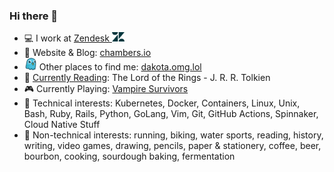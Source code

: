 ### Hi there 👋

- 💻 I work at [Zendesk <img src=assets/zendesk-solo-z-logo.png width=20px>](https://github.com/zendesk)
- 💬 Website & Blog: [chambers.io](https://chambers.io)
- <img src=assets/omg-dot-lol-favicon.png width=20px> Other places to find me: [dakota.omg.lol](https://dakota.omg.lol/)
- 📖 [Currently Reading](https://www.goodreads.com/user/show/44353038-dakota-chambers): The Lord of the Rings - J. R. R. Tolkien
- 🎮 Currently Playing: [Vampire Survivors](https://store.steampowered.com/app/1794680/Vampire_Survivors/)
- 🐳 Technical interests: Kubernetes, Docker, Containers, Linux, Unix, Bash, Ruby,
  Rails, Python, GoLang, Vim, Git, GitHub Actions, Spinnaker, Cloud Native
  Stuff
- 🍞 Non-technical interests: running, biking, water sports, reading, history,
  writing, video games, drawing, pencils, paper & stationery, coffee,
  beer, bourbon, cooking, sourdough baking, fermentation

<!-- **dcchambers/dcchambers** is a ✨ _special_ ✨ repository because its
`README.md` (this file) appears on your GitHub profile.

Here are some ideas to get you started:

- 🔭 I’m currently working on ...
- 🌱 I’m currently learning ...
- 👯 I’m looking to collaborate on ...
- 🤔 I’m looking for help with ...
- 💬 Ask me about ...
- 📫 How to reach me: ...
- 😄 Pronouns: ...
- ⚡ Fun fact: ...  -->
